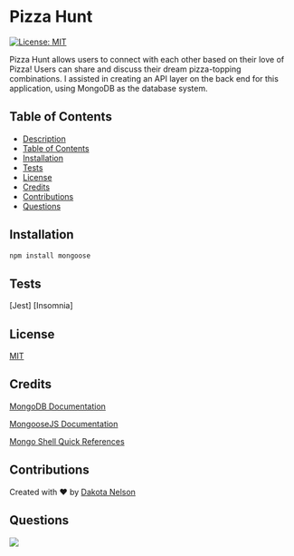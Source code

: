 # Pizza Hunt

[![License: MIT](https://img.shields.io/badge/License-MIT-yellow.svg)](https://opensource.org/licenses/MIT)

Pizza Hunt allows users to connect with each other based on their love of Pizza! Users can share and discuss their dream pizza-topping combinations. I assisted in creating an API layer on the back end for this application, using MongoDB as the database system.


## Table of Contents

  - [Description](#description)
  - [Table of Contents](#table-of-contents)
  - [Installation](#installation)
  - [Tests](#tests)
  - [License](#license)
  - [Credits](#credits)
  - [Contributions](#contributing)
  - [Questions](#questions)

## Installation

```bash
npm install mongoose
```

## Tests

[Jest]
[Insomnia]
## License

[MIT](https://opensource.org/licenses/MIT)

## Credits

[MongoDB Documentation](https://www.mongodb.com/)

[MongooseJS Documentation](https://mongoosejs.com/)

[Mongo Shell Quick References](https://docs.mongodb.com/manual/reference/mongo-shell/)

## Contributions

Created with ❤️ by [Dakota Nelson](https://github.com/kotalilyy)

## Questions

<a href="mailto:kotalilyy@gmail.com?"><img src="https://img.shields.io/badge/gmail-%23DD0031.svg?&style=for-the-badge&logo=gmail&logoColor=white"/></a>

